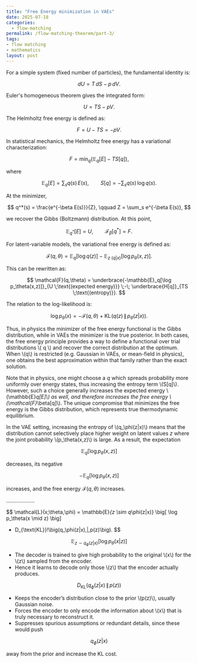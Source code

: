 ```yaml
---
title: "Free Energy minimization in VAEs"
date: 2025-07-18
categories:
  - flow-matching
permalink: /flow-matching-theorem/part-3/    
tags:
- flow matching 
- mathematics
layout: post
---
```




<!-- Load MathJax so LaTeX renders in GitHub Pages without touching layouts -->
<script>
  window.MathJax = {
    tex: {
      inlineMath: [['\\(','\\)'], ['\\[','\\]']]
    }
  };
</script>
<script src="https://cdn.jsdelivr.net/npm/mathjax@3/es5/tex-mml-chtml.js"></script>


For a simple system (fixed number of particles), the fundamental identity is:

$$
dU = T\,dS - p\,dV.
$$

Euler's homogeneous theorem gives the integrated form:

$$
U = TS - pV.
$$

The Helmholtz free energy is defined as:

$$
F = U - TS = -pV.
$$

In statistical mechanics, the Helmholtz free energy has a variational characterization:

$$
F = \min_q \Big( \mathbb{E}_q[E] - T S[q] \Big),
$$

where

$$
\mathbb{E}_q[E] = \sum_s q(s)\,E(s), \qquad S[q] = - \sum_s q(s)\,\log q(s).
$$

At the minimizer,

$$
q^*(s) = \frac{e^{-\beta E(s)}}{Z}, \qquad Z = \sum_s e^{-\beta E(s)},
$$

we recover the Gibbs (Boltzmann) distribution. At this point,

$$
\mathbb{E}_{q^*}[E] = U, \qquad \mathcal{F}_\beta[q^*] = F.
$$

For latent-variable models, the variational free energy is defined as:

$$
\mathcal{F}(q,\theta) = \mathbb{E}_q[\log q(z)] - \mathbb{E}_{z~(q|x)}[\log p_\theta(x,z)].
$$

This can be rewritten as:

$$
\mathcal{F}(q,\theta) = \underbrace{-\mathbb{E}_q[\log p_\theta(x,z)]}_{U \;\text{(expected energy)}} \;-\; \underbrace{H[q]}_{TS \;\text{(entropy)}}.
$$

The relation to the log-likelihood is:

$$
\log p_\theta(x) = -\mathcal{F}(q,\theta) + \mathrm{KL}\!\left(q(z)\,\|\,p_\theta(z|x)\right).
$$

Thus, in physics the minimizer of the free energy functional is the Gibbs distribution, while in VAEs the minimizer is the true posterior. In both cases, the free energy principle provides a way to define a functional over trial distributions 
\\( q \\) and recover the correct distribution at the optimum. When \\(q\\) is restricted (e.g. Gaussian in VAEs, or mean-field in physics), one obtains the best approximation within that family rather than the exact solution.

Note that in physics, one might choose a $q$ which spreads probability more uniformly over energy states, 
thus increasing the entropy term \\(S[q]\\). 
However, such a choice generally increases the expected energy \\(\mathbb{E}_q[E]\\) as well, 
and therefore increases the free energy \\(\mathcal{F}_\beta[q]\\). 
The unique compromise that minimizes the free energy is the Gibbs distribution, 
which represents true thermodynamic equilibrium.

In the VAE setting, increasing the entropy of \\(q_\phi(z|x)\\) means that the distribution 
cannot selectively place higher weight on latent values $z$ where the joint probability 
\\(p_\theta(x,z)\\) is large. 
As a result, the expectation 

$$\mathbb{E}_q[\log p_\theta(x,z)]$$

decreases, its negative 

$$-\mathbb{E}_q[\log p_\theta(x,z)]$$
 
increases,  and the free energy $\mathcal{F}(q,\theta)$ increases. 


...................

$$
\mathcal{L}(x;\theta,\phi) 
= \mathbb{E}_{z \sim q_\phi(z|x)} \big[ \log p_\theta(x \mid z) \big] 
- D_{\text{KL}}\!\big(q_\phi(z|x)\,\|\,p(z)\big).
$$

$$
\mathbb{E}_{z \sim q_\phi(z|x)} [\log p_\theta(x|z)]
$$

- The decoder is trained to give high probability to the original \\(x\\) for the \\(z\\) sampled from the encoder.  
- Hence it learns to decode only those \\(z\\) that the encoder actually produces.  

$$
D_{\text{KL}}(q_\phi(z|x)\,\|\,p(z))
$$

- Keeps the encoder’s distribution close to the prior \\(p(z)\\), usually Gaussian noise.  
- Forces the encoder to only encode the information about \\(x\\) that is truly necessary to reconstruct it.  
- Suppresses spurious assumptions or redundant details, since these would push 

$$q_\phi(z|x)$$

away from the prior and increase the KL cost.  

